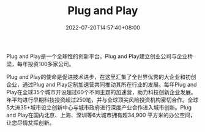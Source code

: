 ﻿---
weight: 
title: "Plug and Play"
description: "Plug and Play是一个全球性的创新平台"
date: 2022-07-20T14:57:40+08:00
lastmod: 2022-07-20T14:57:40+08:00
draft: false
authors: ["Simon"]
featuredImage: "plug-and-play.jpg"
link: "http://www.pnpchina.com/"
tags: ["投资机构","Plug and Play"]
categories: ["navigation"]
navigation: ["投资机构"]
lightgallery: true
toc: true
pinned: false
recommend: false
recommend1: false
---
Plug and Play是一个全球性的创新平台。Plug and Play建立创业公司与企业桥梁，每年投资100多家公司。

Plug and Play的使命是促进技术进步，在这里汇集了全世界优秀的大企业和初创企业，通过Plug and Play定制加速营共同推动其所在行业的发展。每年Plug and Play在全球35个城市开设超过60个不同主题的加速营，助力科技创新企业发展。年平均进行早期科技投资超过250笔，并与全球顶尖风险投资机构密切合作。全球5大洲35+城市设立创新中心与城市政府进行深度产业合作进入城市创新。Plug and Play在国内北京、上海、深圳等6大城市拥有超34,900 平方米的办公空间，让您尽情犮挥创新。